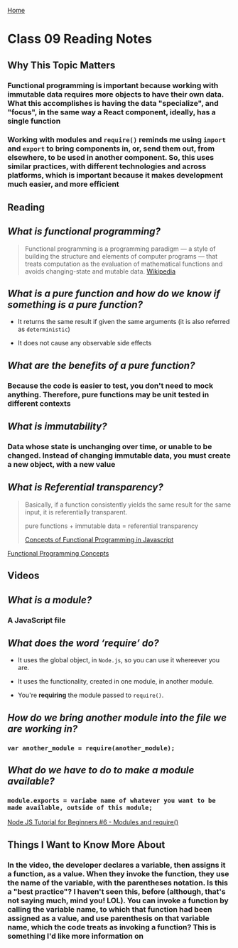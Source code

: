 [Home](https://pgmorales76.github.io/reading_notes_301/)

# Class 09 Reading Notes

## Why This Topic Matters

### Functional programming is important because working with immutable data requires more objects to have their own data. What this accomplishes is having the data "specialize", and "focus", in the same way a React component, ideally, has a single function

### Working with modules and `require()` reminds me using `import` and `export` to bring components in, or, send them out, from elsewhere, to be used in another component. So, this uses similar practices, with different technologies and across platforms, which is important because it makes development much easier, and more efficient

## **Reading**

## *What is functional programming?*

> Functional programming is a programming paradigm — a style of building the structure and elements of computer programs — that treats computation as the evaluation of mathematical functions and avoids changing-state and mutable data. [Wikipedia](https://en.wikipedia.org/wiki/Functional_programming)

## *What is a pure function and how do we know if something is a pure function?*

- It returns the same result if given the same arguments (it is also referred as `deterministic`)

- It does not cause any observable side effects

## *What are the benefits of a pure function?*

### Because the code is easier to test, you don't need to mock anything. Therefore, pure functions may be unit tested in different contexts

## *What is immutability?*

### Data whose state is unchanging over time, or unable to be changed. Instead of changing immutable data, you must create a new object, with a new value

## *What is Referential transparency?*

> Basically, if a function consistently yields the same result for the same input, it is referentially transparent.
>
> pure functions + immutable data = referential transparency
>
> [Concepts of Functional Programming in Javascript](https://medium.com/the-renaissance-developer/concepts-of-functional-programming-in-javascript-6bc84220d2aa)

[Functional Programming Concepts](https://medium.com/the-renaissance-developer/concepts-of-functional-programming-in-javascript-6bc84220d2aa)

## **Videos**

## *What is a module?*

### A JavaScript file

## *What does the word ‘require’ do?*

- It uses the global object, in `Node.js`, so you can use it whereever you are.

- It uses the functionality, created in one module, in another module.

- You're **requiring** the module passed to `require()`.

## *How do we bring another module into the file we are working in?*

### `var another_module = require(another_module);`

## *What do we have to do to make a module available?*

### `module.exports = variabe name of whatever you want to be made available, outside of this module;`

[Node JS Tutorial for Beginners #6 - Modules and require()](https://www.youtube.com/watch?v=xHLd36QoS4k)

## Things I Want to Know More About

### In the video, the developer declares a variable, then assigns it a function, as a value. When they invoke the function, they use the name of the variable, with the parentheses notation. Is this a "best practice"? I haven't seen this, before (although, that's not saying much, mind you! LOL). You can invoke a function by calling the variable name, to which that function had been assigned as a value, and use parenthesis on that variable name, which the code treats as invoking a function? This is something I'd like more information on
